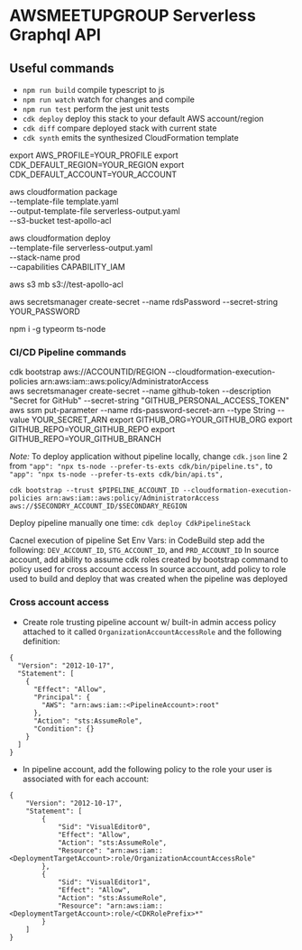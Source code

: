 # AWSMEETUPGROUP Serverless Graphql API

## Useful commands

- `npm run build` compile typescript to js
- `npm run watch` watch for changes and compile
- `npm run test` perform the jest unit tests
- `cdk deploy` deploy this stack to your default AWS account/region
- `cdk diff` compare deployed stack with current state
- `cdk synth` emits the synthesized CloudFormation template

export AWS_PROFILE=YOUR_PROFILE
export CDK_DEFAULT_REGION=YOUR_REGION
export CDK_DEFAULT_ACCOUNT=YOUR_ACCOUNT

aws cloudformation package \
 --template-file template.yaml \
 --output-template-file serverless-output.yaml \
 --s3-bucket test-apollo-acl

aws cloudformation deploy \
 --template-file serverless-output.yaml \
 --stack-name prod \
 --capabilities CAPABILITY_IAM

aws s3 mb s3://test-apollo-acl 

aws secretsmanager create-secret --name rdsPassword --secret-string YOUR_PASSWORD

npm i -g typeorm ts-node

### CI/CD Pipeline commands

cdk bootstrap aws://ACCOUNTID/REGION --cloudformation-execution-policies arn:aws:iam::aws:policy/AdministratorAccess  
aws secretsmanager create-secret --name github-token --description "Secret for GitHub" --secret-string "GITHUB_PERSONAL_ACCESS_TOKEN"
aws ssm put-parameter --name rds-password-secret-arn --type String --value YOUR_SECRET_ARN
export GITHUB_ORG=YOUR_GITHUB_ORG
export GITHUB_REPO=YOUR_GITHUB_REPO
export GITHUB_REPO=YOUR_GITHUB_BRANCH

*Note:* To deploy application without pipeline locally, change `cdk.json` line 2 from `"app": "npx ts-node --prefer-ts-exts cdk/bin/pipeline.ts",` to `"app": "npx ts-node --prefer-ts-exts cdk/bin/api.ts",` 



```
cdk bootstrap --trust $PIPELINE_ACCOUNT_ID --cloudformation-execution-policies arn:aws:iam::aws:policy/AdministratorAccess aws://$SECONDRY_ACCOUNT_ID/$SECONDARY_REGION
```

Deploy pipeline manually one time: `cdk deploy CdkPipelineStack`

Cacnel execution of pipeline
Set Env Vars:
in CodeBuild step add the following: `DEV_ACCOUNT_ID`, `STG_ACCOUNT_ID`, and `PRD_ACCOUNT_ID`
In source account, add ability to assume cdk roles created by bootstrap command to policy used for cross account access
In source account, add policy to role used to build and deploy that was created when the pipeline was deployed


### Cross account access
* Create role trusting pipeline account w/ built-in admin access policy attached to it called `OrganizationAccountAccessRole` and the following definition:
```
{
  "Version": "2012-10-17",
  "Statement": [
    {
      "Effect": "Allow",
      "Principal": {
        "AWS": "arn:aws:iam::<PipelineAccount>:root"
      },
      "Action": "sts:AssumeRole",
      "Condition": {}
    }
  ]
}
```
* In pipeline account, add the following policy to the role your user is associated with for each account:
```
{
    "Version": "2012-10-17",
    "Statement": [
        {
            "Sid": "VisualEditor0",
            "Effect": "Allow",
            "Action": "sts:AssumeRole",
            "Resource": "arn:aws:iam::<DeploymentTargetAccount>:role/OrganizationAccountAccessRole"
        },
        {
            "Sid": "VisualEditor1",
            "Effect": "Allow",
            "Action": "sts:AssumeRole",
            "Resource": "arn:aws:iam::<DeploymentTargetAccount>:role/<CDKRolePrefix>*"
        }
    ]
}
```



